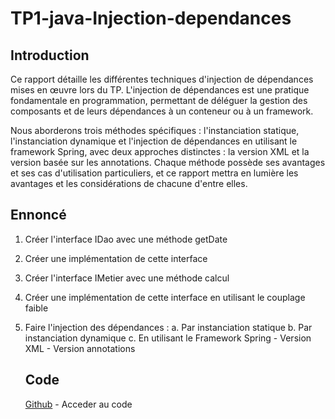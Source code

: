 # TP1-java-Injection-dependances
## Introduction
Ce rapport détaille les différentes techniques d'injection de dépendances mises en œuvre lors du TP. L'injection de dépendances est une pratique fondamentale en programmation, permettant de déléguer la gestion des composants et de leurs dépendances à un conteneur ou à un framework.

Nous aborderons trois méthodes spécifiques : l'instanciation statique, l'instanciation dynamique et l'injection de dépendances en utilisant le framework Spring, avec deux approches distinctes : la version XML et la version basée sur les annotations. Chaque méthode possède ses avantages et ses cas d'utilisation particuliers, et ce rapport mettra en lumière les avantages et les considérations de chacune d'entre elles.

## Ennoncé
1. Créer l'interface IDao avec une méthode getDate
2. Créer une implémentation de cette interface 
3. Créer l'interface IMetier avec une méthode calcul
4. Créer une implémentation de cette interface en utilisant le couplage faible
5. Faire l'injection des dépendances :
  a. Par instanciation statique
  b. Par instanciation dynamique
  c. En utilisant le Framework Spring
       - Version XML
       - Version annotations

   ## Code
   [Github](https://github.com/HamzaKarkouri/TP1-java-Injection-dependances) - Acceder au code

   
